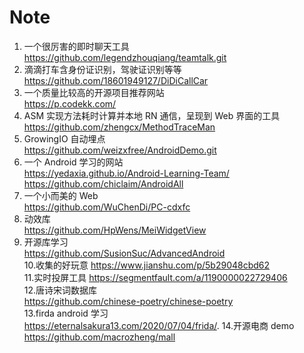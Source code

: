 # Note
1. 一个很厉害的即时聊天工具  
https://github.com/legendzhouqiang/teamtalk.git
2. 滴滴打车含身份证识别，驾驶证识别等等  
https://github.com/18601949127/DiDiCallCar
3. 一个质量比较高的开源项目推荐网站  
https://p.codekk.com/
4. ASM 实现方法耗时计算并本地 RN 通信，呈现到 Web 界面的工具  
https://github.com/zhengcx/MethodTraceMan
5. GrowingIO 自动埋点  
https://github.com/weizxfree/AndroidDemo.git
6. 一个 Android 学习的网站  
https://yedaxia.github.io/Android-Learning-Team/
https://github.com/chiclaim/AndroidAll
7. 一个小而美的 Web  
https://github.com/WuChenDi/PC-cdxfc  
8. 动效库  
https://github.com/HpWens/MeiWidgetView
9. 开源库学习  
https://github.com/SusionSuc/AdvancedAndroid  
10.收集的好玩意
https://www.jianshu.com/p/5b29048cbd62  
11.实时投屏工具
https://segmentfault.com/a/1190000022729406  
12.唐诗宋词数据库  
https://github.com/chinese-poetry/chinese-poetry  
13.firda android 学习  
https://eternalsakura13.com/2020/07/04/frida/. 
14.开源电商 demo  
https://github.com/macrozheng/mall

